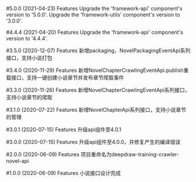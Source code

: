 #5.0.0 (2021-04-23)
Features
Upgrade the 'framework-api' component's version to '5.0.0'.
Upgrade the 'framework-utils' component's version to '3.0.0'.

#4.4.4 (2021-04-20)
Features
Upgrade the 'framework-api' component's version to '4.4.4'.

#3.5.0 (2020-12-07)
Features
新增packaging，NovelPackagingEventApi系列接口，支持小说打包

#3.4.0 (2020-11-29)
Features
新增NovelChapterCrawlingEventApi.publish重载接口，支持一键创建小说章节并发布章节爬取事件

#3.3.0 (2020-11-26)
Features
新增NovelChapterCrawlingEventApi系列接口，支持小说章节的爬取

#3.1.0 (2020-07-22)
Features
新增NovelChapterApi系列接口，支持小说章节的管理

#3.0.1 (2020-07-15)
Features
升级api组件至4.0.1

#3.0.0 (2020-07-15)
Features
升级api组件至4.0.0，并修复产生的编译错误

#2.0.0 (2020-06-09)
Features
项目重命名为deepdraw-training-crawler-novel-api

#1.0.0 (2020-06-09)
Features
小说接口设计完成